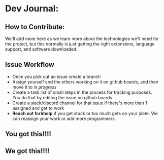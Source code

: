 # Dev Journal:

## How to Contribute: 
We'll add more here as we learn more about the technologies we'll need for the project, but this normally is just getting the right extensions, language support, and software downloaded.

## Issue Workflow

- Once you pick out an issue create a branch  
- Assign yourself and the others working on it on github boards, and then move it to _in progress_
- Create a task list of small steps in the process for tracking purposes. You do that by editing the issue on github boards
- Create a slack/discord channel for that issue if there's more than 1 assigned and get to work
- **Reach out forbhelp** if you get stuck or too much gets on your plate. We can reassign your work or add more programmers

## You got this!!!!
## We got this!!!!
